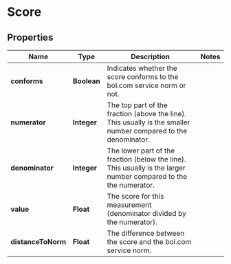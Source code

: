 # Score

## Properties

 Name               | Type        | Description                                                                                                       | Notes 
--------------------|-------------|-------------------------------------------------------------------------------------------------------------------|-------
 **conforms**       | **Boolean** | Indicates whether the score conforms to the bol.com service norm or not.                                          |
 **numerator**      | **Integer** | The top part of the fraction (above the line). This usually is the smaller number compared to the denominator.    |
 **denominator**    | **Integer** | The lower part of the fraction (below the line). This usually is the larger number compared to the the numerator. |
 **value**          | **Float**   | The score for this measurement (denominator divided by the numerator).                                            |
 **distanceToNorm** | **Float**   | The difference between the score and the bol.com service norm.                                                    | 



